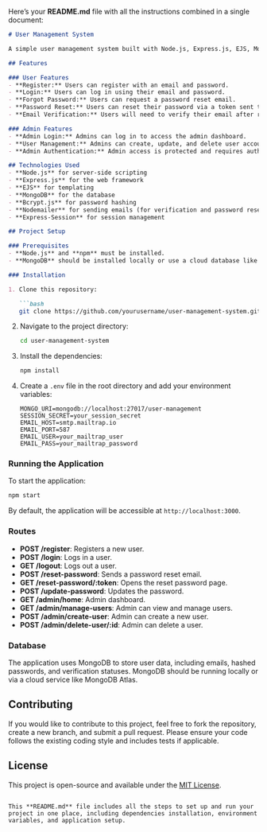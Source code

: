 Here’s your **README.md** file with all the instructions combined in a single document:

```markdown
# User Management System

A simple user management system built with Node.js, Express.js, EJS, MongoDB, and MVC architecture. This application allows users to register, log in, reset passwords, and verify their email addresses. Admin users have the ability to manage regular users (create, update, delete users) and perform administrative tasks.

## Features

### User Features
- **Register:** Users can register with an email and password.
- **Login:** Users can log in using their email and password.
- **Forgot Password:** Users can request a password reset email.
- **Password Reset:** Users can reset their password via a token sent to their email.
- **Email Verification:** Users will need to verify their email after registration.

### Admin Features
- **Admin Login:** Admins can log in to access the admin dashboard.
- **User Management:** Admins can create, update, and delete user accounts.
- **Admin Authentication:** Admin access is protected and requires authentication.

## Technologies Used
- **Node.js** for server-side scripting
- **Express.js** for the web framework
- **EJS** for templating
- **MongoDB** for the database
- **Bcrypt.js** for password hashing
- **Nodemailer** for sending emails (for verification and password reset)
- **Express-Session** for session management

## Project Setup

### Prerequisites
- **Node.js** and **npm** must be installed.
- **MongoDB** should be installed locally or use a cloud database like MongoDB Atlas.

### Installation

1. Clone this repository:

   ```bash
   git clone https://github.com/yourusername/user-management-system.git
   ```

2. Navigate to the project directory:

   ```bash
   cd user-management-system
   ```

3. Install the dependencies:

   ```bash
   npm install
   ```

4. Create a `.env` file in the root directory and add your environment variables:

   ```plaintext
   MONGO_URI=mongodb://localhost:27017/user-management
   SESSION_SECRET=your_session_secret
   EMAIL_HOST=smtp.mailtrap.io
   EMAIL_PORT=587
   EMAIL_USER=your_mailtrap_user
   EMAIL_PASS=your_mailtrap_password
   ```

### Running the Application

To start the application:

```bash
npm start
```

By default, the application will be accessible at `http://localhost:3000`.

### Routes

- **POST /register**: Registers a new user.
- **POST /login**: Logs in a user.
- **GET /logout**: Logs out a user.
- **POST /reset-password**: Sends a password reset email.
- **GET /reset-password/:token**: Opens the reset password page.
- **POST /update-password**: Updates the password.
- **GET /admin/home**: Admin dashboard.
- **GET /admin/manage-users**: Admin can view and manage users.
- **POST /admin/create-user**: Admin can create a new user.
- **POST /admin/delete-user/:id**: Admin can delete a user.

### Database

The application uses MongoDB to store user data, including emails, hashed passwords, and verification statuses. MongoDB should be running locally or via a cloud service like MongoDB Atlas.

## Contributing

If you would like to contribute to this project, feel free to fork the repository, create a new branch, and submit a pull request. Please ensure your code follows the existing coding style and includes tests if applicable.

## License

This project is open-source and available under the [MIT License](LICENSE).
```

This **README.md** file includes all the steps to set up and run your project in one place, including dependencies installation, environment variables, and application setup.
